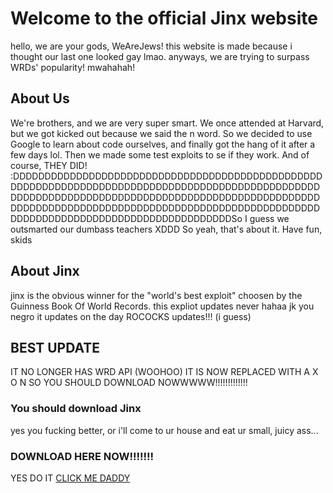 # Welcome to the official Jinx website
hello, we are your gods, WeAreJews! this website is made because i thought our last one looked gay lmao. anyways, we are trying to surpass WRDs' popularity! mwahahah!

## About Us
We're brothers, and we are very super smart. We once attended at Harvard, but we got kicked out because we said the n word. So we decided to use Google to learn about code ourselves, and finally got the hang of it after a few days lol. Then we made some test exploits to se if they work. And of course, THEY DID! :DDDDDDDDDDDDDDDDDDDDDDDDDDDDDDDDDDDDDDDDDDDDDDDDDDDDDDDDDDDDDDDDDDDDDDDDDDDDDDDDDDDDDDDDDDDDDDDDDDDDDDDDDDDDDDDDDDDDDDDDDDDDDDDDDDDDDDDDDDDDDDDDDDDDDDDDDDDDDDDDDDDDDDDDDDDDDDDDDDDDDDDDDDDDDDDDDDDDDDDDDDDDDDDDDDDDDDDDDDDDDDDDDDDDDDDSo I guess we outsmarted our dumbass teachers XDDD So yeah, that's about it. Have fun, skids

## About Jinx
jinx is the obvious winner for the "world's best exploit" choosen by the Guinness Book Of World Records. this expliot updates never hahaa jk you negro it updates on the day ROCOCKS updates!!! (i guess)

## BEST UPDATE
IT NO LONGER HAS WRD API (WOOHOO) IT IS NOW REPLACED WITH A X O N
SO YOU SHOULD DOWNLOAD NOWWWWW!!!!!!!!!!!!!

### You should download Jinx
yes you fucking better, or i'll come to ur house and eat ur small, juicy ass...

### DOWNLOAD HERE NOW!!!!!!!
YES DO IT
[CLICK ME DADDY](https://mega.nz/#!El1jjSAZ!kOTurkD_oo4tyZ5pVNkmWjY2OX0puQflXIHCixjPv6A)
